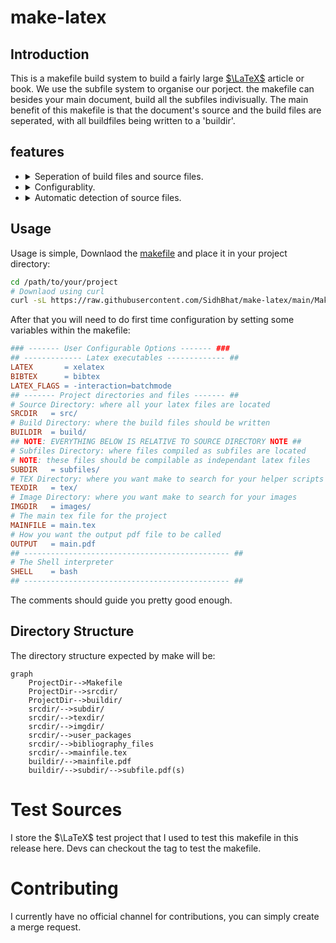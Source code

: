 # make-latex

## Introduction

This is a makefile build system to build a fairly large 
[$\LaTeX$](https://www.latex-project.org/) article or book. We use the subfile
system to organise our porject. the makefile can besides your main document, build
all the subfiles indivisually. The main benefit of this makefile is that the document's
source and the build files are seperated, with all buildfiles being written to a
'buildir'.

## features

  - <details>
        <summary>Seperation of build files and source files.</summary>

    `BibTeX` normally doesn't support writing output files to directories outside
    the source file. But here we don't want to clutter our source with build files.
    The workaround is to creat symlinks in the source pointing to the build directory.
    These symlinks can later be removed.
    </details>

  - <details>
        <summary>Configurablity.</summary>

    A number variables allow you to organise your own source directory. the makefile
    will detect all tex files within that directory. Further you can configure
    dependancies with a `config.mk` file, which allows you to do things like build the
    main file even when there are work-in-progress subfiles.
    </details>
  - <details>
        <summary>Automatic detection of source files.</summary>

    As mentioned above, This makefile will detect the source files once you configure your
    project directory structure. This structure needs to be defined only once when you first
    build your project.
    </details>

## Usage

Usage is simple, Downlaod the [makefile](/Makefile) and place it in your project directory:

```bash
cd /path/to/your/project
# Downlaod using curl
curl -sL https://raw.githubusercontent.com/SidhBhat/make-latex/main/Makefile > Makefile
```

After that you will need to do first time configuration by setting some variables within the
makefile:

```makefile
### ------- User Configurable Options ------- ###
## ------------- Latex executables ------------- ##
LATEX       = xelatex
BIBTEX      = bibtex
LATEX_FLAGS = -interaction=batchmode
## ------- Project directories and files ------- ##
# Source Directory: where all your latex files are located
SRCDIR   = src/
# Build Directory: where the build files should be written
BUILDIR  = build/
## NOTE: EVERYTHING BELOW IS RELATIVE TO SOURCE DIRECTORY NOTE ##
# Subfiles Directory: where files compiled as subfiles are located
# NOTE: these files should be compilable as independant latex files
SUBDIR   = subfiles/
# TEX Directory: where you want make to search for your helper scripts
TEXDIR   = tex/
# Image Directory: where you want make to search for your images
IMGDIR   = images/
# The main tex file for the project
MAINFILE = main.tex
# How you want the output pdf file to be called
OUTPUT   = main.pdf
## ---------------------------------------------- ##
# The Shell interpreter
SHELL    = bash
## ---------------------------------------------- ##
```

The comments should guide you pretty good enough.

## Directory Structure

The directory structure expected by make will be:
<!-- Mermaid rendering of flowcharts  -->
```mermaid
graph
	ProjectDir-->Makefile
	ProjectDir-->srcdir/
	ProjectDir-->buildir/
	srcdir/-->subdir/
	srcdir/-->texdir/
    srcdir/-->imgdir/
    srcdir/-->user_packages
    srcdir/-->bibliography_files
    srcdir/-->mainfile.tex
    buildir/-->mainfile.pdf
    buildir/-->subdir/-->subfile.pdf(s)
```

# Test Sources

I store the $\LaTeX$ test project that I used to test this makefile in this release here.
Devs can checkout the tag to test the makefile.

# Contributing

I currently have no official channel for contributions, you can simply create a merge request.